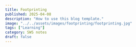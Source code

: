 ```yaml
---
title: Footprinting
published: 2025-04-08
description: "How to use this blog template."
image: "../../assets/images/footprinting/footprinting.jpg"
tags: ["Learning"]
category: SWS notes
draft: false
---
```


